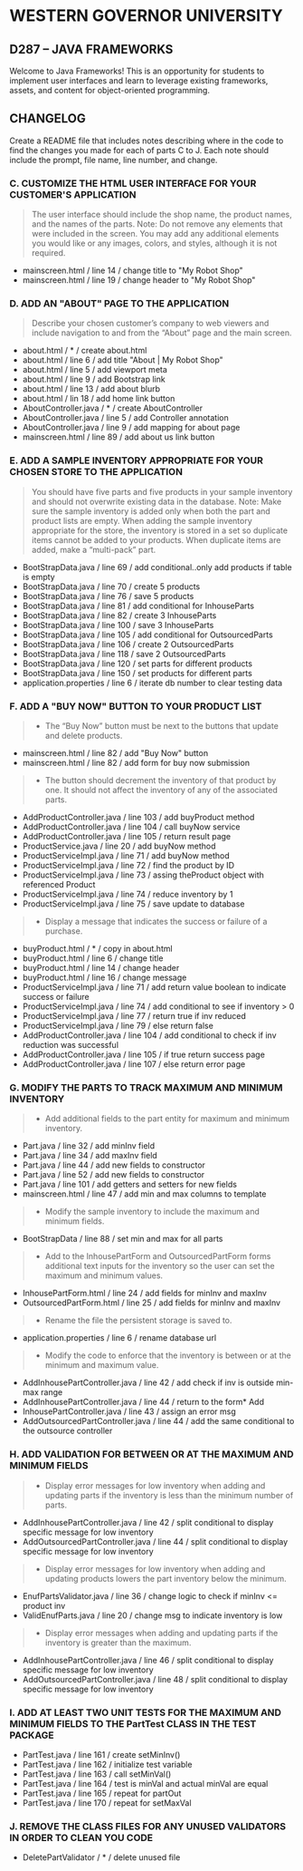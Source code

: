 # WESTERN GOVERNOR UNIVERSITY 
## D287 – JAVA FRAMEWORKS
Welcome to Java Frameworks! This is an opportunity for students to implement user interfaces and learn to leverage existing frameworks, assets, and content for object-oriented programming.
## CHANGELOG
Create a README file that includes notes describing where in the code to find the changes you made for each of parts C to J. Each note should include the prompt, file name, line number, and change.
### C. CUSTOMIZE THE HTML USER INTERFACE FOR YOUR CUSTOMER'S APPLICATION
>The user interface should include the shop name, the product names, and the names of the parts.
Note: Do not remove any elements that were included in the screen. You may add any additional elements you would like or any images, colors, and styles, although it is not required.

* mainscreen.html / line 14 / change title to "My Robot Shop"
* mainscreen.html / line 19 / change header to "My Robot Shop"
### D. ADD AN "ABOUT" PAGE TO THE APPLICATION
>Describe your chosen customer’s company to web viewers and include navigation to and from the “About” page and the main screen.

* about.html / * / create about.html
* about.html / line 6 / add title "About | My Robot Shop"
* about.html / line 5 / add viewport meta
* about.html / line 9 / add Bootstrap link
* about.html / line 13 / add about blurb
* about.html / lin 18 / add home link button
* AboutController.java / * / create AboutController
* AboutController.java / line 5 / add Controller annotation
* AboutController.java / line 9 / add mapping for about page
* mainscreen.html / line 89 / add about us link button
### E. ADD A SAMPLE INVENTORY APPROPRIATE FOR YOUR CHOSEN STORE TO THE APPLICATION
>You should have five parts and five products in your sample inventory and should not overwrite existing data in the database.
Note: Make sure the sample inventory is added only when both the part and product lists are empty. When adding the sample inventory appropriate for the store, the inventory is stored in a set so duplicate items cannot be added to your products. When duplicate items are added, make a “multi-pack” part.

* BootStrapData.java / line 69 / add conditional..only add products if table is empty
* BootStrapData.java / line 70 / create 5 products
* BootStrapData.java / line 76 / save 5 products
* BootStrapData.java / line 81 / add conditional for InhouseParts 
* BootStrapData.java / line 82 / create 3 InhouseParts
* BootStrapData.java / line 100 / save 3 InhouseParts
* BootStrapData.java / line 105 / add conditional for OutsourcedParts
* BootStrapData.java / line 106 / create 2 OutsourcedParts
* BootStrapData.java / line 118 / save 2 OutsourcedParts
* BootStrapData.java / line 120 / set parts for different products
* BootStrapData.java / line 150 / set products for different parts
* application.properties / line 6 / iterate db number to clear testing data
### F. ADD A "BUY NOW" BUTTON TO YOUR PRODUCT LIST
>* The “Buy Now” button must be next to the buttons that update and delete products.  

* mainscreen.html / line 82 / add "Buy Now" button
* mainscreen.html / line 82 / add form for buy now submission
>* The button should decrement the inventory of that product by one. It should not affect the inventory of any of the associated parts.  

* AddProductController.java / line 103 / add buyProduct method
* AddProductController.java / line 104 / call buyNow service
* AddProductController.java / line 105 / return result page
* ProductService.java / line 20 / add buyNow method
* ProductServiceImpl.java / line 71 / add buyNow method
* ProductServiceImpl.java / line 72 / find the product by ID
* ProductServiceImpl.java / line 73 / assing theProduct object with referenced Product
* ProductServiceImpl.java / line 74 / reduce inventory by 1
* ProductServiceImpl.java / line 75 / save update to database
>* Display a message that indicates the success or failure of a purchase.

* buyProduct.html / * / copy in about.html
* buyProduct.html / line 6 / change title
* buyProduct.html / line 14 / change header
* buyProduct.html / line 16 / change message
* ProductServiceImpl.java / line 71 / add return value boolean to indicate success or failure
* ProductServiceImpl.java / line 74 / add conditional to see if inventory > 0
* ProductServiceImpl.java / line 77 / return true if inv reduced
* ProductServiceImpl.java / line 79 / else return false
* AddProductController.java / line 104 / add conditional to check if inv reduction was successful
* AddProductController.java / line 105 / if true return success page
* AddProductController.java / line 107 / else return error page
### G. MODIFY THE PARTS TO TRACK MAXIMUM AND MINIMUM INVENTORY
>* Add additional fields to the part entity for maximum and minimum inventory.  

* Part.java / line 32 / add minInv field
* Part.java / line 34 / add maxInv field
* Part.java / line 44 / add new fields to constructor
* Part.java / line 52 / add new fields to constructor
* Part.java / line 101 / add getters and setters for new fields
* mainscreen.html / line 47 / add min and max columns to template
>* Modify the sample inventory to include the maximum and minimum fields.  

* BootStrapData / line 88 / set min and max for all parts
>* Add to the InhousePartForm and OutsourcedPartForm forms additional text inputs for the inventory so the user can set the maximum and minimum values.  

* InhousePartForm.html / line 24 / add fields for minInv and maxInv
* OutsourcedPartForm.html / line 25 / add fields for minInv and maxInv
>* Rename the file the persistent storage is saved to.  

* application.properties / line 6 / rename database url
>* Modify the code to enforce that the inventory is between or at the minimum and maximum value.

* AddInhousePartController.java / line 42 / add check if inv is outside min-max range
* AddInhousePartController.java / line 44 / return to the form* Add
* InhousePartController.java / line 43 / assign an error msg
* AddOutsourcedPartController.java / line 44 / add the same conditional to the outsource controller
### H. ADD VALIDATION FOR BETWEEN OR AT THE MAXIMUM AND MINIMUM FIELDS
>* Display error messages for low inventory when adding and updating parts if the inventory is less than the minimum number of parts.  

* AddInhousePartController.java / line 42 / split conditional to display specific message for low inventory
* AddOutsourcedPartController.java / line 44 / split conditional to display specific message for low inventory
>* Display error messages for low inventory when adding and updating products lowers the part inventory below the minimum.  

* EnufPartsValidator.java / line 36 / change logic to check if minInv <= product inv
* ValidEnufParts.java / line 20 / change msg to indicate inventory is low
>*  Display error messages when adding and updating parts if the inventory is greater than the maximum.

* AddInhousePartController.java / line 46 / split conditional to display specific message for low inventory
* AddOutsourcedPartController.java / line 48 / split conditional to display specific message for low inventory
### I. ADD AT LEAST TWO UNIT TESTS FOR THE MAXIMUM AND MINIMUM FIELDS TO THE PartTest CLASS IN THE TEST PACKAGE

* PartTest.java / line 161 / create setMinInv()
* PartTest.java / line 162 / initialize test variable
* PartTest.java / line 163 / call setMinVal()
* PartTest.java / line 164 / test is minVal and actual minVal are equal
* PartTest.java / line 165 / repeat for partOut
* PartTest.java / line 170 / repeat for setMaxVal
### J. REMOVE THE CLASS FILES FOR ANY UNUSED VALIDATORS IN ORDER TO CLEAN YOU CODE
 
* DeletePartValidator / * / delete unused file